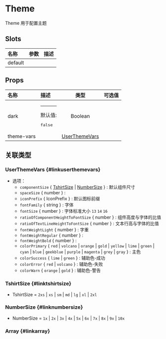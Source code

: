 # Theme


Theme 用于配置主题

## Slots


<div class="slots">

| 名称    | 参数 | 描述 |
| :------ | :--- | :--- |
| default |      |      |

</div>



## Props


<div class="props">

| 名称       | 描述                            |                 类型                | 可选值 |
| :--------- | :------------------------------ | :---------------------------------: | :----- |
| dark       | <hr>默认值:<br><pre>false</pre> |               Boolean               |        |
| theme-vars |                                 | [UserThemeVars](#linkuserthemevars) |        |

</div>



## 关联类型



### UserThemeVars {#linkuserthemevars}

- 选项：
	 - `componentSize` { [TshirtSize](#linktshirtsize) \| [NumberSize](#linknumbersize) } : 默认组件尺寸
	 - `spaceSize` { number } : 
	 - `iconPrefix` { IconPrefix } : 默认图标前缀
	 - `fontFamily` { string } : 字体
	 - `fontSize` { number } : 字体标准大小 `13` `14` `16`
	 - `ratioOfComponentHeightToFontSize` { number } : 组件高度与字体的比值
	 - `ratioOfTextLineHeightToFontSize` { number } : 文本行高与字体的比值
	 - `fontWeightLight` { number } : 字重
	 - `fontWeightRegular` { number } : 
	 - `fontWeightBold` { number } : 
	 - `colorPrimary` { `red` \| `volcano` \| `orange` \| `gold` \| `yellow` \| `lime` \| `green` \| `cyan` \| `blue` \| `geekblue` \| `purple` \| `magenta` \| `grey` \| `gray` } : 主色
	 - `colorSuccess` { `lime` \| `green` } : 辅助色-成功
	 - `colorError` { `red` \| `volcano` } : 辅助色-失败
	 - `colorWarn` { `orange` \| `gold` } : 辅助色-警告

### TshirtSize {#linktshirtsize}

- TshirtSize = 	 `2xs` \| `xs` \| `sm` \| `md` \| `lg` \| `xl` \| `2xl`

### NumberSize {#linknumbersize}

- NumberSize = 	 `1x` \| `2x` \| `3x` \| `4x` \| `5x` \| `6x` \| `7x` \| `8x` \| `9x` \| `10x`

### Array {#linkarray}

